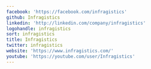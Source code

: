 ```yaml
---
facebook: 'https://facebook.com/infragistics'
github: Infragistics
linkedin: 'http://linkedin.com/company/infragistics'
logohandle: infragistics
sort: infragistics
title: Infragistics
twitter: infragistics
website: 'https://www.infragistics.com/'
youtube: 'https://youtube.com/user/Infragistics'
---
```

